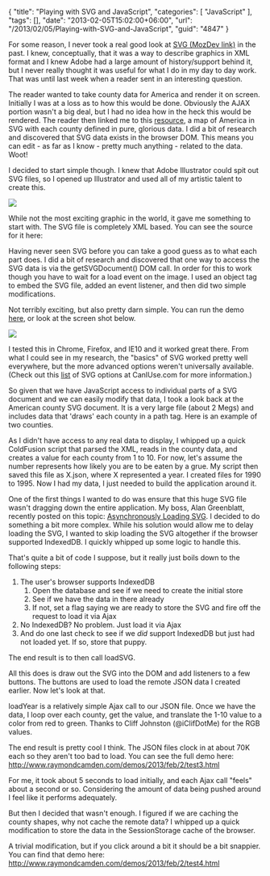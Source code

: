 {
	"title": "Playing with SVG and JavaScript",
	"categories": [
		"JavaScript"
	],
	"tags": [],
	"date": "2013-02-05T15:02:00+06:00",
	"url": "/2013/02/05/Playing-with-SVG-and-JavaScript",
	"guid": "4847"
}

For some reason, I never took a real good look at <a href="https://developer.mozilla.org/en-US/docs/SVG">SVG (MozDev link)</a> in the past. I knew, conceptually, that it was a way to describe graphics in XML format and I knew Adobe had a large amount of history/support behind it, but I never really thought it was useful for what I do in my day to day work. That was until last week when a reader sent in an interesting question.
<!--more-->
The reader wanted to take county data for America and render it on screen. Initially I was at a loss as to how this would be done. Obviously the AJAX portion wasn't a big deal, but I had no idea how in the heck this would be rendered. The reader then linked me to this <a href="http://commons.wikimedia.org/wiki/File:USA_Counties_with_FIPS_and_names.svg">resource</a>, a map of America in SVG with each county defined in pure, glorious data. I did a bit of research and discovered that SVG data exists in the browser DOM. This means you can edit - as far as I know - pretty much anything - related to the data. Woot!

I decided to start simple though. I knew that Adobe Illustrator could spit out SVG files, so I opened up Illustrator and used all of my artistic talent to create this.

<img src="https://static.raymondcamden.com/images/ScreenClip168.png" />

While not the most exciting graphic in the world, it gave me something to start with. The SVG file is completely XML based. You can see the source for it here:

<script src="https://gist.github.com/cfjedimaster/4717731.js"></script>

Having never seen SVG before you can take a good guess as to what each part does. I did a bit of research and discovered that one way to access the SVG data is via the getSVGDocument() DOM call. In order for this to work though you have to wait for a load event on the image. I used an object tag to embed the SVG file, added an event listener, and then did two simple modifications.

<script src="https://gist.github.com/cfjedimaster/4717750.js"></script>

Not terribly exciting, but also pretty darn simple. You can run the demo <a href="http://www.raymondcamden.com/demos/2013/feb/2/test1.html">here</a>, or look at  the screen shot below. 

<img src="https://static.raymondcamden.com/images/ScreenClip169.png" />

I tested this in Chrome, Firefox, and IE10 and it worked great there. From what I could see in my research, the "basics" of SVG worked pretty well everywhere, but the more advanced options weren't universally available. (Check out this <a href="http://caniuse.com/#search=svg">list</a> of SVG options at CanIUse.com for more information.)

So given that we have JavaScript access to individual parts of a SVG document and we can easily modify that data, I took a look back at the American county SVG document. It is a very large file (about 2 Megs) and includes data that 'draws' each county in a path tag. Here is an example of two counties.

<script src="https://gist.github.com/cfjedimaster/4717795.js"></script>

As I didn't have access to any real data to display, I whipped up a quick ColdFusion script that parsed the XML, reads in the county data, and creates a value for each county from 1 to 10. For now, let's assume the number represents how likely you are to be eaten by a grue. My script then saved this file as X.json, where X represented a year. I created files for 1990 to 1995. Now I had my data, I just needed to build the application around it.

One of the first things I wanted to do was ensure that this huge SVG file wasn't dragging down the entire application. My boss, Alan Greenblatt, recently posted on this topic: <a href="http://blattchat.com/2013/02/01/asynchronously-loading-svg/">Asynchronously Loading SVG</a>. I decided to do something a bit more complex. While his solution would allow me to delay loading the SVG, I wanted to skip loading the SVG altogether if the browser supported IndexedDB. I quickly whipped up some logic to handle this.

<script src="https://gist.github.com/cfjedimaster/4717865.js"></script>

That's quite a bit of code I suppose, but it really just boils down to the following steps:

<ol>
<li>The user's browser supports IndexedDB
<ol>
<li>Open the database and see if we need to create the initial store
<li>See if we have the data in there already
<li>If not, set a flag saying we are ready to store the SVG and fire off the request to load it via Ajax
</ol>
<li>No IndexedDB? No problem. Just load it via Ajax
<li>And do one last check to see if we <i>did</i> support IndexedDB but just had not loaded yet. If so, store that puppy.
</ol>

The end result is to then call loadSVG.

<script src="https://gist.github.com/cfjedimaster/4717892.js"></script>

All this does is draw out the SVG into the DOM and add listeners to a few buttons. The buttons are used to load the remote JSON data I created earlier. Now let's look at that. 

<script src="https://gist.github.com/cfjedimaster/4717905.js"></script>

loadYear is a relatively simple Ajax call to our JSON file. Once we have the data, I loop over each county, get the value, and translate the 1-10 value to a color from red to green. Thanks to Cliff Johnston (@iClifDotMe) for the RGB values. 

The end result is pretty cool I think. The JSON files clock in at about 70K each so they aren't too bad to load. You can see the full demo here: <a href="http://www.raymondcamden.com/demos/2013/feb/2/test3.html">http://www.raymondcamden.com/demos/2013/feb/2/test3.html</a>

For me, it took about 5 seconds to load initially, and each Ajax call "feels" about a second or so. Considering the amount of data being pushed around I feel like it performs adequately. 

But then I decided that wasn't enough. I figured if we are caching the county shapes, why not cache the remote data? I whipped up a quick modification to store the data in the SessionStorage cache of the browser.

<script src="https://gist.github.com/cfjedimaster/4717961.js"></script>

A trivial modification, but if you click around a bit it should be a bit snappier. You can find that demo here: <a href="http://www.raymondcamden.com/demos/2013/feb/2/test4.html">http://www.raymondcamden.com/demos/2013/feb/2/test4.html</a>